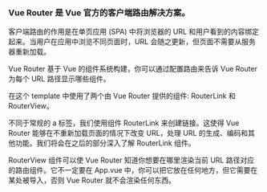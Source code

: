 ### Vue Router 是 Vue 官方的客户端路由解决方案。

客户端路由的作用是在单页应用 (SPA) 中将浏览器的 URL 和用户看到的内容绑定起来。当用户在应用中浏览不同页面时，URL 会随之更新，但页面不需要从服务器重新加载。

Vue Router 基于 Vue 的组件系统构建，你可以通过配置路由来告诉 Vue Router 为每个 URL 路径显示哪些组件。

在这个 template 中使用了两个由 Vue Router 提供的组件: RouterLink 和 RouterView。

不同于常规的 a 标签，我们使用组件 RouterLink 来创建链接。这使得 Vue Router 能够在不重新加载页面的情况下改变 URL，处理 URL 的生成、编码和其他功能。我们将会在之后的部分深入了解 RouterLink 组件。

RouterView 组件可以使 Vue Router 知道你想要在哪里渲染当前 URL 路径对应的路由组件。它不一定要在 App.vue 中，你可以把它放在任何地方，但它需要在某处被导入，否则 Vue Router 就不会渲染任何东西。
  